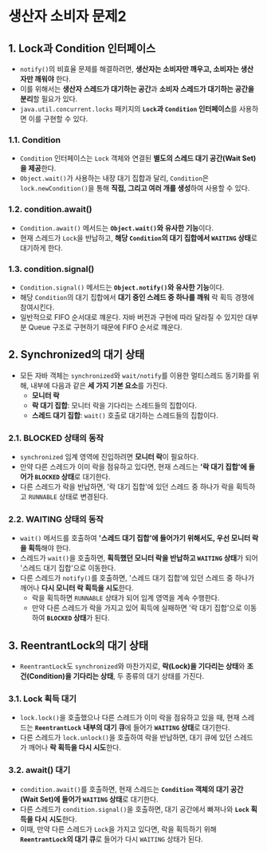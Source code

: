 # 생산자 소비자 문제2

## 1. Lock과 Condition 인터페이스

- `notify()`의 비효율 문제를 해결하려면, **생산자는 소비자만 깨우고, 소비자는 생산자만 깨워야** 한다.
- 이를 위해서는 **생산자 스레드가 대기하는 공간**과 **소비자 스레드가 대기하는 공간을 분리**할 필요가 있다.
- `java.util.concurrent.locks` 패키지의 **`Lock`과 `Condition` 인터페이스**를 사용하면 이를 구현할 수 있다.

### 1.1. Condition

- `Condition` 인터페이스는 `Lock` 객체와 연결된 **별도의 스레드 대기 공간(Wait Set)을 제공**한다.
- `Object.wait()`가 사용하는 내장 대기 집합과 달리, `Condition`은 `lock.newCondition()`을 통해 **직접, 그리고 여러 개를 생성**하여 사용할 수 있다.

### 1.2. condition.await()

- `Condition.await()` 메서드는 **`Object.wait()`와 유사한 기능**이다.
- 현재 스레드가 `Lock`을 반납하고, **해당 `Condition`의 대기 집합에서 `WAITING` 상태**로 대기하게 한다.

### 1.3. condition.signal()

- `Condition.signal()` 메서드는 **`Object.notify()`와 유사한 기능**이다.
- 해당 `Condition`의 대기 집합에서 **대기 중인 스레드 중 하나를 깨워** 락 획득 경쟁에 참여시킨다.
- 일반적으로 FIFO 순서대로 꺠운다. 자바 버전과 구현에 따라 달라질 수 있지만 대부분 Queue 구조로 구현하기 때문에 FIFO 순서로 꺠운다.

## 2. Synchronized의 대기 상태

- 모든 자바 객체는 `synchronized`와 `wait/notify`를 이용한 멀티스레드 동기화를 위해, 내부에 다음과 같은 **세 가지 기본 요소**를 가진다.
  - **모니터 락**
  - **락 대기 집합**: 모니터 락을 기다리는 스레드들의 집합이다.
  - **스레드 대기 집합**: `wait()` 호출로 대기하는 스레드들의 집합이다.

### 2.1. BLOCKED 상태의 동작

- `synchronized` 임계 영역에 진입하려면 **모니터 락**이 필요하다.
- 만약 다른 스레드가 이미 락을 점유하고 있다면, 현재 스레드는 **'락 대기 집합'에 들어가 `BLOCKED` 상태**로 대기한다.
- 다른 스레드가 락을 반납하면, '락 대기 집합'에 있던 스레드 중 하나가 락을 획득하고 `RUNNABLE` 상태로 변경된다.

### 2.2. WAITING 상태의 동작

- `wait()` 메서드를 호출하여 **'스레드 대기 집합'에 들어가기 위해서도, 우선 모니터 락을 획득**해야 한다.
- 스레드가 `wait()`을 호출하면, **획득했던 모니터 락을 반납하고 `WAITING` 상태**가 되어 '스레드 대기 집합'으로 이동한다.
- 다른 스레드가 `notify()`를 호출하면, '스레드 대기 집합'에 있던 스레드 중 하나가 깨어나 **다시 모니터 락 획득을 시도**한다.
  - 락을 획득하면 `RUNNABLE` 상태가 되어 임계 영역을 계속 수행한다.
  - 만약 다른 스레드가 락을 가지고 있어 획득에 실패하면 '락 대기 집합'으로 이동하여 **`BLOCKED` 상태**가 된다.

## 3. ReentrantLock의 대기 상태

- `ReentrantLock`도 `synchronized`와 마찬가지로, **락(Lock)을 기다리는 상태**와 **조건(Condition)을 기다리는 상태**, 두 종류의 대기 상태를 가진다.

### 3.1. Lock 획득 대기

- `lock.lock()`을 호출했으나 다른 스레드가 이미 락을 점유하고 있을 때, 현재 스레드는 **`ReentrantLock` 내부의 대기 큐**에 들어가 **`WAITING` 상태**로 대기한다.
- 다른 스레드가 `lock.unlock()`을 호출하여 락을 반납하면, 대기 큐에 있던 스레드가 깨어나 **락 획득을 다시 시도**한다.

### 3.2. await() 대기

- `condition.await()`를 호출하면, 현재 스레드는 **`Condition` 객체의 대기 공간(Wait Set)에 들어가 `WAITING` 상태**로 대기한다.
- 다른 스레드가 `condition.signal()`을 호출하면, 대기 공간에서 빠져나와 **`Lock` 획득을 다시 시도**한다.
- 이때, 만약 다른 스레드가 `Lock`을 가지고 있다면, 락을 획득하기 위해 **`ReentrantLock`의 대기 큐**로 들어가 다시 `WAITING` 상태가 된다.
